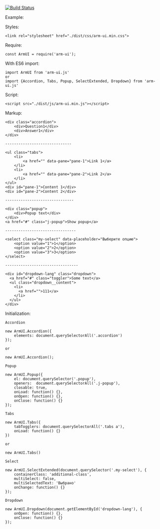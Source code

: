 [![Build Status](https://travis-ci.org/dmitriyakkerman/arm-ui.svg?branch=master)](https://travis-ci.org/dmitriyakkerman/arm-ui)

Example:

Styles:  
    
    <link rel="stylesheet" href="./dist/css/arm-ui.min.css">

Require:

    const ArmUI = require('arm-ui');
    
With ES6 import:    
    
    import ArmUI from 'arm-ui.js'       
    or    
    import {Accordion, Tabs, Popup, SelectExtended, Dropdown} from 'arm-ui.js'
    
Script:

    <script src="./dist/js/arm-ui.min.js"></script>
    
Markup:

    <div class="accordion">
        <div>Question1</div>
        <div>Answer1</div>
    </div>      
    
    ------------------------------    
        
    <ul class="tabs">
        <li>
            <a href="" data-pane="pane-1">Link 1</a>
        </li>
        <li>
            <a href="" data-pane="pane-2">Link 2</a>
        </li>
    </ul>
    <div id="pane-1">Content 1</div>
    <div id="pane-2">Content 2</div>   
        
    -------------------------------       
        
    <div class="popup">
        <div>Popup text</div>
    </div>
    <a href="#" class="j-popup">Show popup</a>   
     
    --------------------------------
        
    <select class="my-select" data-placeholder="Выберите опцию">
        <option value="1">1</option>
        <option value="2">2</option>
        <option value="3">3</option>
    </select>
           
    ---------------------------------              
           
    <div id="dropdown-lang" class="dropdown">
      <a href="#" class="toggler">Some text</a>
      <ul class="dropdown__content">
        <li>
          <a href="">111</a>
        </li>
      </ul>
    </div>  
 
Initialization:
           
    Accordion   
        
    new ArmUI.Accordion({
        elements: document.querySelectorAll('.accordion')
    });
       
    or
        
    new ArmUI.Accordion();  
     
    Popup
        
    new ArmUI.Popup({
        el: document.querySelector('.popup'),
        openers:  document.querySelectorAll('.j-popup'),
        closable: true,
        onLoad: function() {},
        onOpen: function() {},
        onClose: function() {}
    });
        
    Tabs    
        
    new ArmUI.Tabs({
        tabTogglers: document.querySelectorAll('.tabs a'),
        onLoad: function() {}
    })
        
    or
        
    new ArmUI.Tabs()
       
    Select 
     
    new ArmUI.SelectExtended(document.querySelector('.my-select'), {
        containerClass: 'additional-class',
        multiSelect: false,
        multiSelectedText: 'Выбрано'
        onChange: function() {}
    });   
    
    Dropdown   
    
    new ArmUI.Dropdown(document.getElementById('dropdown-lang'), {
        onOpen: function() {},
        onClose: function() {}
    });
